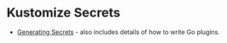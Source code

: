 # Kustomize Secrets

* [Generating Secrets](https://github.com/kubernetes-sigs/kustomize/blob/fd7a353df6cece4629b8e8ad56b71e30636f38fc/examples/kvSourceGoPlugin.md#secret-values-from-anywhere) - also includes details of how to write Go plugins.